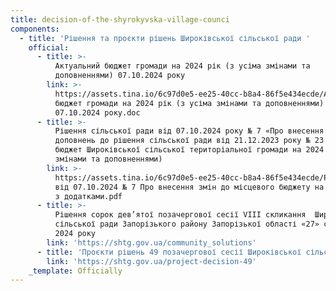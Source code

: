 ```yaml
---
title: decision-of-the-shyrokyvska-village-counci
components:
  - title: 'Рішення та проєкти рішень Широківської сільської ради '
    official:
      - title: >-
          Актуальний бюджет громади на 2024 рік (з усіма змінами та
          доповненнями) 07.10.2024 року 
        link: >-
          https://assets.tina.io/6c97d0e5-ee25-40cc-b8a4-86f5e434ecde/Актуальний
          бюджет громади на 2024 рік (з усіма змінами та доповненнями) станом на
          07.10.2024 року.doc
      - title: >-
          Рішення сільської ради від 07.10.2024 року № 7 «Про внесення змін і
          доповнень до рішення сільської ради від 21.12.2023 року № 23 «Про
          бюджет Широківської сільської територіальної громади на 2024 рік» (зі
          змінами та доповненнями)
        link: >-
          https://assets.tina.io/6c97d0e5-ee25-40cc-b8a4-86f5e434ecde/Рішення
          від 07.10.2024 № 7 Про внесення змін до місцевого бюджету на 2024 рік
          з додатками.pdf
      - title: >-
          Рішення сорок дев’ятої позачергової сесії VIII скликання  Широківської
          сільської ради Запорізького району Запорізької області «27» серпня
          2024 року
        link: 'https://shtg.gov.ua/community_solutions'
      - title: 'Проєкти рішень 49 позачергової сесії Широківської сільської ради '
        link: 'https://shtg.gov.ua/project-decision-49'
    _template: Officially
---
```


